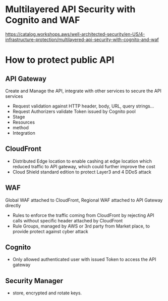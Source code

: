 # Multilayered API Security with Cognito and WAF
https://catalog.workshops.aws/well-architected-security/en-US/4-infrastructure-protection/multilayered-api-security-with-cognito-and-waf

# How to protect public API
## API Gateway
Create and Manage the API, integrate with other services to secure the API services
- Request validation against HTTP header, body, URL, query strings...
- Request Authorizers validate Token issued by Cognito pool
- Stage
- Resources
- method
- Integration


## CloudFront
- Distributed Edge location to enable cashing at edge location which reduced traffic to API gateway, which could further improve the cost
- Cloud Shield standard edition to protect Layer3 and 4 DDoS attack

## WAF
Global WAF attached to CloudFront, Regional WAF attached to API Gateway directly
- Rules to enforce the traffic coming from CloudFront by rejecting API calls without specific header attached by CloudFront
- Rule Groups, managed by AWS or 3rd party from Market place, to provide protect against cyber attack

## Cognito
- Only allowed authenticated user with issued Token to access the API gateway

## Security Manager
- store, encrypted and rotate keys.